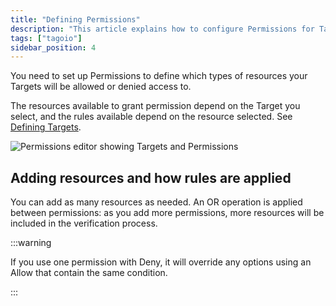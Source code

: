 ```yaml
---
title: "Defining Permissions"
description: "This article explains how to configure Permissions for Targets in TagoIO, what resources are available depending on the selected Target, and how permission rules are evaluated (including how Deny interacts with Allow)."
tags: ["tagoio"]
sidebar_position: 4
---
```

You need to set up Permissions to define which types of resources your Targets will be allowed or denied access to.

The resources available to grant permission depend on the Target you select, and the rules available depend on the resource selected. See [Defining Targets](/docs/tagoio/tagorun/access-management//defining-targets).

![Permissions editor showing Targets and Permissions](/docs_imagem/tagoio/defining-permissions-2.png)

## Adding resources and how rules are applied
You can add as many resources as needed. An OR operation is applied between permissions: as you add more permissions, more resources will be included in the verification process.

:::warning

If you use one permission with Deny, it will override any options using an Allow that contain the same condition.

:::